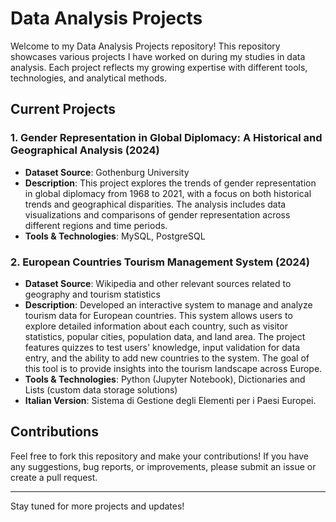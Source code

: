 # Data Analysis Projects

Welcome to my Data Analysis Projects repository! This repository showcases various projects I have worked on during my studies in data analysis. Each project reflects my growing expertise with different tools, technologies, and analytical methods.

## Current Projects

### 1. **Gender Representation in Global Diplomacy: A Historical and Geographical Analysis (2024)**
- **Dataset Source**: Gothenburg University  
- **Description**: This project explores the trends of gender representation in global diplomacy from 1968 to 2021, with a focus on both historical trends and geographical disparities. The analysis includes data visualizations and comparisons of gender representation across different regions and time periods.  
- **Tools & Technologies**: MySQL, PostgreSQL

### 2. **European Countries Tourism Management System (2024)**
- **Dataset Source**: Wikipedia and other relevant sources related to geography and tourism statistics  
- **Description**: Developed an interactive system to manage and analyze tourism data for European countries. This system allows users to explore detailed information about each country, such as visitor statistics, popular cities, population data, and land area. The project features quizzes to test users' knowledge, input validation for data entry, and the ability to add new countries to the system. The goal of this tool is to provide insights into the tourism landscape across Europe.  
- **Tools & Technologies**: Python (Jupyter Notebook), Dictionaries and Lists (custom data storage solutions)
- **Italian Version**: Sistema di Gestione degli Elementi per i Paesi Europei.

## Contributions

Feel free to fork this repository and make your contributions! If you have any suggestions, bug reports, or improvements, please submit an issue or create a pull request.


---

Stay tuned for more projects and updates!

